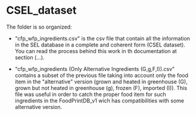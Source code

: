 # CSEL_dataset

The folder is so organized:
*   "cfp_wfp_ingredients.csv" is the csv file that contain all the information in the SEL database in a complete and coherent form (CSEL dataset). You can read the process behind this work in th documentation at section (...).

*   "cfp_wfp_ingredients (Only Alternative Ingredients (G,g,F,I)).csv" contains a subset of the previous file taking into account only the food item in the "alternative" version (grown and heated in greenhouse (G), grown but not heated in greenhouse (g), frozen (F), imported (I)). This file was useful in order to catch the proper food item for such ingredients in the FoodPrintDB_v1 wich has compatibilities with some alternative version.
